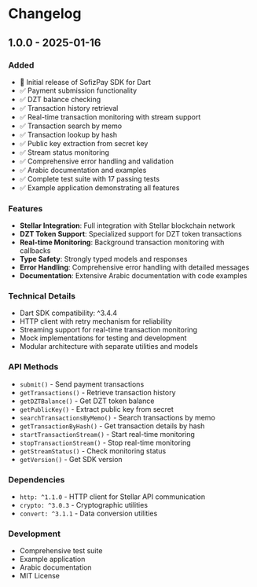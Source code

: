 # Changelog

## 1.0.0 - 2025-01-16

### Added
- 🎉 Initial release of SofizPay SDK for Dart
- ✅ Payment submission functionality
- ✅ DZT balance checking
- ✅ Transaction history retrieval
- ✅ Real-time transaction monitoring with stream support
- ✅ Transaction search by memo
- ✅ Transaction lookup by hash
- ✅ Public key extraction from secret key
- ✅ Stream status monitoring
- ✅ Comprehensive error handling and validation
- ✅ Arabic documentation and examples
- ✅ Complete test suite with 17 passing tests
- ✅ Example application demonstrating all features

### Features
- **Stellar Integration**: Full integration with Stellar blockchain network
- **DZT Token Support**: Specialized support for DZT token transactions
- **Real-time Monitoring**: Background transaction monitoring with callbacks
- **Type Safety**: Strongly typed models and responses
- **Error Handling**: Comprehensive error handling with detailed messages
- **Documentation**: Extensive Arabic documentation with code examples

### Technical Details
- Dart SDK compatibility: ^3.4.4
- HTTP client with retry mechanism for reliability
- Streaming support for real-time transaction monitoring
- Mock implementations for testing and development
- Modular architecture with separate utilities and models

### API Methods
- `submit()` - Send payment transactions
- `getTransactions()` - Retrieve transaction history
- `getDZTBalance()` - Get DZT token balance
- `getPublicKey()` - Extract public key from secret
- `searchTransactionsByMemo()` - Search transactions by memo
- `getTransactionByHash()` - Get transaction details by hash
- `startTransactionStream()` - Start real-time monitoring
- `stopTransactionStream()` - Stop real-time monitoring
- `getStreamStatus()` - Check monitoring status
- `getVersion()` - Get SDK version

### Dependencies
- `http: ^1.1.0` - HTTP client for Stellar API communication
- `crypto: ^3.0.3` - Cryptographic utilities
- `convert: ^3.1.1` - Data conversion utilities

### Development
- Comprehensive test suite
- Example application
- Arabic documentation
- MIT License
